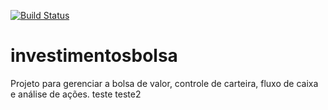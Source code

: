 [![Build Status](https://app.travis-ci.com/rodrigocostaful/investimentosbolsa.svg?branch=main)](https://app.travis-ci.com/rodrigocostaful/investimentosbolsa)
# investimentosbolsa
Projeto para gerenciar a bolsa de valor, controle de carteira, fluxo de caixa e análise de ações.
 teste
teste2